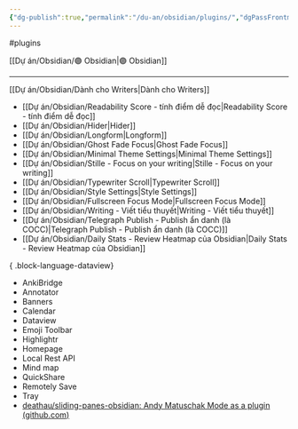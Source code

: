 ```yaml
---
{"dg-publish":true,"permalink":"/du-an/obsidian/plugins/","dgPassFrontmatter":true}
---
```


#plugins 

[[Dự án/Obsidian/🟣 Obsidian\|🟣 Obsidian]]
___

[[Dự án/Obsidian/Dành cho Writers\|Dành cho Writers]]

- [[Dự án/Obsidian/Readability Score - tính điểm dễ đọc\|Readability Score - tính điểm dễ đọc]]
- [[Dự án/Obsidian/Hider\|Hider]]
- [[Dự án/Obsidian/Longform\|Longform]]
- [[Dự án/Obsidian/Ghost Fade Focus\|Ghost Fade Focus]]
- [[Dự án/Obsidian/Minimal Theme Settings\|Minimal Theme Settings]]
- [[Dự án/Obsidian/Stille - Focus on your writing\|Stille - Focus on your writing]]
- [[Dự án/Obsidian/Typewriter Scroll\|Typewriter Scroll]]
- [[Dự án/Obsidian/Style Settings\|Style Settings]]
- [[Dự án/Obsidian/Fullscreen Focus Mode\|Fullscreen Focus Mode]]
- [[Dự án/Obsidian/Writing - Viết tiểu thuyết\|Writing - Viết tiểu thuyết]]
- [[Dự án/Obsidian/Telegraph Publish - Publish ẩn danh (là COCC)\|Telegraph Publish - Publish ẩn danh (là COCC)]]
- [[Dự án/Obsidian/Daily Stats - Review Heatmap của Obsidian\|Daily Stats - Review Heatmap của Obsidian]]

{ .block-language-dataview}

- AnkiBridge
- Annotator
- Banners
- Calendar
- Dataview
- Emoji Toolbar
- Highlightr
- Homepage
- Local Rest API
- Mind map
- QuickShare
- Remotely Save
- Tray
- [deathau/sliding-panes-obsidian: Andy Matuschak Mode as a plugin (github.com)](https://github.com/deathau/sliding-panes-obsidian)

